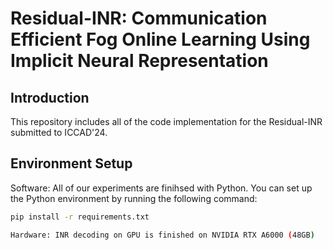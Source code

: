 # Residual-INR: Communication Efficient Fog Online Learning Using Implicit Neural Representation

## Introduction

This repository includes all of the code implementation for the Residual-INR submitted to ICCAD'24.

## Environment Setup

Software: All of our experiments are finihsed with Python. You can set up the Python environment by running the following command:

```bash
pip install -r requirements.txt

Hardware: INR decoding on GPU is finished on NVIDIA RTX A6000 (48GB)
